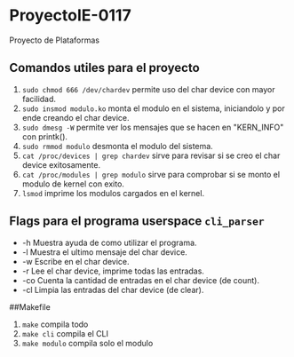 # ProyectoIE-0117
Proyecto de Plataformas

## Comandos utiles para el proyecto

1. `sudo chmod 666 /dev/chardev` permite uso del char device con mayor facilidad.
2. `sudo insmod modulo.ko` monta el modulo en el sistema, iniciandolo y por ende creando el char device.
3. `sudo dmesg -W` permite ver los mensajes que se hacen en "KERN_INFO" con printk().
4. `sudo rmmod modulo` desmonta el modulo del sistema. 
5. `cat /proc/devices | grep chardev` sirve para revisar si se creo el char device exitosamente.
6. `cat /proc/modules | grep modulo` sirve para comprobar si se monto el modulo de kernel con exito.
7. `lsmod` imprime los modulos cargados en el kernel. 


## Flags para el programa userspace `cli_parser`

* -h Muestra ayuda de como utilizar el programa.
* -l Muestra el ultimo mensaje del char device.
* -w Escribe en el char device.
* -r Lee el char device, imprime todas las entradas.
* -co Cuenta la cantidad de entradas en el char device (de count).
* -cl Limpia las entradas del char device (de clear). 

##Makefile
1. `make` compila todo
2. `make cli` compila el CLI
3. `make modulo` compila solo el modulo
